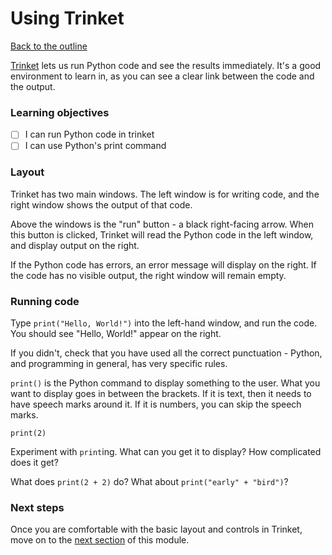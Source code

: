 # Using Trinket

[Back to the outline](0_outline.md)

[Trinket](https://trinket.io/python3) lets us run Python code and see the results immediately. It's a good environment to learn in, as you can see a clear link between the code and the output.

### Learning objectives

- [ ] I can run Python code in trinket
- [ ] I can use Python's print command

### Layout

Trinket has two main windows. The left window is for writing code, and the right window shows the output of that code.

Above the windows is the "run" button - a black right-facing arrow. When this button is clicked, Trinket will read the Python code in the left window, and display output on the right.

If the Python code has errors, an error message will display on the right. If the code has no visible output, the right window will remain empty.

### Running code

Type `print("Hello, World!")` into the left-hand window, and run the code. You should see "Hello, World!" appear on the right.

If you didn't, check that you have used all the correct punctuation - Python, and programming in general, has very specific rules.

`print()` is the Python command to display something to the user. What you want to display goes in between the brackets. If it is text, then it needs to have speech marks around it. If it is numbers, you can skip the speech marks.

`print(2)`

Experiment with `print`ing. What can you get it to display? How complicated does it get?

What does `print(2 + 2)` do? What about `print("early" + "bird")`?

### Next steps

Once you are comfortable with the basic layout and controls in Trinket, move on to the [next section](3_operators_and_variables.md) of this module.
